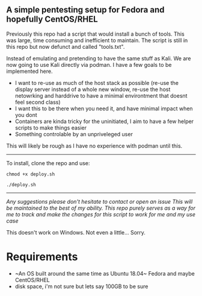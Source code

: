 ## A simple pentesting setup for Fedora and hopefully CentOS/RHEL

Previously this repo had a script that would install a bunch of tools. This was large, time consuming and inefficient to maintain.
The script is still in this repo but now defunct and called "tools.txt".

Instead of emulating and pretending to have the same stuff as Kali. We are now going to use Kali directly via podman.
I have a few goals to be implemented here.

-   I want to re-use as much of the host stack as possible (re-use the display server instead of a whole new window, re-use the host netowrking and harddrive to have a minimal environtment that doesnt feel second class)
-   I want this to be there when you need it, and have minimal impact when you dont
-   Containers are kinda tricky for the uninitiated, I aim to have a few helper scripts to make things easier
-   Something controlable by an unpriveleged user

This will likely be rough as I have no experience with podman until this.

---
To install, clone the repo and use:
```
chmod +x deploy.sh

./deploy.sh

```
---

*Any suggestions please don't hesitate to contact or open an issue*
*This will be maintained to the best of my ability.*
*This repo purely serves as a way for me to track and make the changes for this script to work for me and my use case*

This doesn't work on Windows. Not even a little... Sorry.

Requirements
====================
- ~An OS built around the same time as Ubuntu 18.04~ Fedora and maybe CentOS/RHEL
- disk space, i'm not sure but lets say 100GB to be sure
